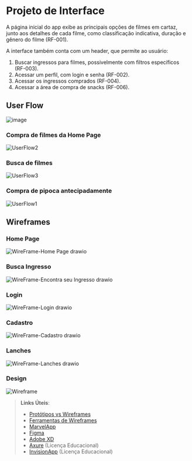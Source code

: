 
# Projeto de Interface

 A página inicial do app exibe as principais opções de filmes em cartaz, junto aos detalhes de cada filme, como classificação indicativa, duração e gênero do filme (RF-001).
 
 A interface também conta com um header, que permite ao usuário: 
 
 1. Buscar ingressos para filmes, possivelmente com filtros específicos (RF-003). 
 2. Acessar um perfil, com login e senha (RF-002).
 3. Acessar os ingressos comprados (RF-004).
 4. Acessar a área de compra de snacks (RF-006).

## User Flow

![image](https://github.com/user-attachments/assets/2c550734-6ef7-4306-804a-7d0bc626f064)


### Compra de filmes da Home Page

![UserFlow2](https://github.com/user-attachments/assets/abd1d442-91b8-4bad-9f4c-050b32f23031)<br>

### Busca de filmes

![UserFlow3](https://github.com/user-attachments/assets/33ec3c15-91d7-408f-a987-c0861b553f6e)<br>

### Compra de pipoca antecipadamente

![UserFlow1](https://github.com/user-attachments/assets/c8251433-07a6-4652-8864-52518d80b081)<br>

## Wireframes

### Home Page
![WireFrame-Home Page drawio](https://github.com/user-attachments/assets/e935229a-fc54-4558-8f26-1de9b700f4cc)<br>
### Busca Ingresso
![WireFrame-Encontra seu Ingresso drawio](https://github.com/user-attachments/assets/bf0443a6-b7bf-4dae-9880-cd3256c72b4d)<br>
### Login
![WireFrame-Login drawio](https://github.com/user-attachments/assets/2e46470d-c874-4a75-b10a-7d4cd3a7245f)<br>
### Cadastro
![WireFrame-Cadastro drawio](https://github.com/user-attachments/assets/c07f842f-4523-4670-af92-62001c2ffca8)<br>
### Lanches
![WireFrame-Lanches drawio](https://github.com/user-attachments/assets/aa225615-0f16-4c1d-93aa-41aa9f875c9b)<br>

### Design
![Wireframe](https://github.com/user-attachments/assets/ca9fcd7c-f90c-41e9-b128-dbe30c1fc162)
 
> **Links Úteis**:
> - [Protótipos vs Wireframes](https://www.nngroup.com/videos/prototypes-vs-wireframes-ux-projects/)
> - [Ferramentas de Wireframes](https://rockcontent.com/blog/wireframes/)
> - [MarvelApp](https://marvelapp.com/developers/documentation/tutorials/)
> - [Figma](https://www.figma.com/)
> - [Adobe XD](https://www.adobe.com/br/products/xd.html#scroll)
> - [Axure](https://www.axure.com/edu) (Licença Educacional)
> - [InvisionApp](https://www.invisionapp.com/) (Licença Educacional)
